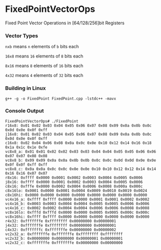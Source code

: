 # FixedPointVectorOps
Fixed Point Vector Operations in [64/128/256]bit Registers

### Vector Types
`nxb`   means `n` elements of `b` bits each

`16x8` means `16` elements of  `8` bits each

`8x16` means  `8` elements of `16` bits each

`4x32` means  `4` elements of `32` bits each

### Building in Linux

    g++ -g -o FixedPoint FixedPoint.cpp -lstdc++ -mavx
    
### Console Output

    FixedPointVectorOps# ./FixedPoint 
    r16x8: 0x01 0x02 0x03 0x04 0x05 0x06 0x07 0x08 0x09 0x0a 0x0b 0x0c 0x0d 0x0e 0x0f 0xff 
    j16x8: 0x01 0x02 0x03 0x04 0x05 0x06 0x07 0x08 0x09 0x0a 0x0b 0x0c 0x0d 0x0e 0x0f 0xff 
    c16x8: 0x02 0x04 0x06 0x08 0x0a 0x0c 0x0e 0x10 0x12 0x14 0x16 0x18 0x1a 0x1c 0x1e 0xfe 
    vc8x8_a: 0x01 0x01 0x02 0x02 0x03 0x03 0x04 0x04 0x05 0x05 0x06 0x06 0x07 0x07 0x08 0x08 
    vc8x8_b: 0x09 0x09 0x0a 0x0a 0x0b 0x0b 0x0c 0x0c 0x0d 0x0d 0x0e 0x0e 0x0f 0x0f 0xff 0xff 
    vc8x8_c: 0x0a 0x0a 0x0c 0x0c 0x0e 0x0e 0x10 0x10 0x12 0x12 0x14 0x14 0x16 0x16 0x07 0x07 
    r8x16: 0xffff 0x0000 0x0001 0x0002 0x0003 0x0004 0x0005 0x0006 
    j8x16: 0xffff 0x0000 0x0001 0x0002 0x0003 0x0004 0x0005 0x0006 
    c8x16: 0xfffe 0x0000 0x0002 0x0004 0x0006 0x0008 0x000a 0x000c 
    c8x16lo: 0x0001 0x0000 0x0001 0x0004 0x0009 0x0010 0x0019 0x0024 
    c8x16hi: 0x0000 0x0000 0x0000 0x0000 0x0000 0x0000 0x0000 0x0000 
    vc4x16_a: 0xffff 0xffff 0x0000 0x0000 0x0001 0x0001 0x0002 0x0002 
    vc4x16_b: 0x0003 0x0003 0x0004 0x0004 0x0005 0x0005 0x0006 0x0006 
    vc4x16_c: 0x0002 0x0002 0x0004 0x0004 0x0006 0x0006 0x0008 0x0008 
    vc8x16lo: 0xfffd 0xfffd 0x0000 0x0000 0x0005 0x0005 0x000c 0x000c 
    vc8x16hi: 0xffff 0xffff 0x0000 0x0000 0x0000 0x0000 0x0000 0x0000 
    r4x32: 0xfffffffe 0xffffffff 0x00000000 0x00000001 
    j4x32: 0xfffffffe 0xffffffff 0x00000000 0x00000001 
    c4x32: 0xfffffffc 0xfffffffe 0x00000000 0x00000002 
    vc2x32_a: 0xfffffffe 0xfffffffe 0xffffffff 0xffffffff 
    vc2x32_b: 0x00000000 0x00000000 0x00000001 0x00000001 
    vc2x32_c: 0xfffffffe 0xfffffffe 0x00000000 0x00000000 
 
